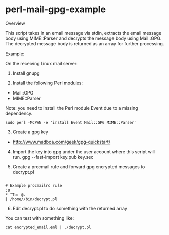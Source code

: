 perl-mail-gpg-example
=====================

Overview

This script takes in an email message via stdin, extracts the email
message body using MIME::Parser and decrypts the message body using
Mail::GPG. The decrypted message body is returned as an array for
further processing.

Example:

On the receiving Linux mail server:

1. Install gnupg

2. Install the following Perl modules:
 - Mail::GPG
 - MIME::Parser

Note: you need to install the Perl module Event due to a missing dependency.

    sudo perl -MCPAN -e 'install Event Mail::GPG MIME::Parser'

3. Create a gpg key
 - http://www.madboa.com/geek/gpg-quickstart/

4. Import the key into gpg under the user account where this script will run.
    gpg --fast-import key.pub key.sec

5. Create a procmail rule and forward gpg encrypted messages to decrypt.pl

<pre><code>
# Example procmailrc rule
:0
* ^To: <username>@<domain>.<tld>
| /home/<username>/bin/decrypt.pl
</code></pre>

6. Edit decrypt.pl to do something with the returned array

You can test with something like:

    cat encrypted_email.eml | ./decrypt.pl
